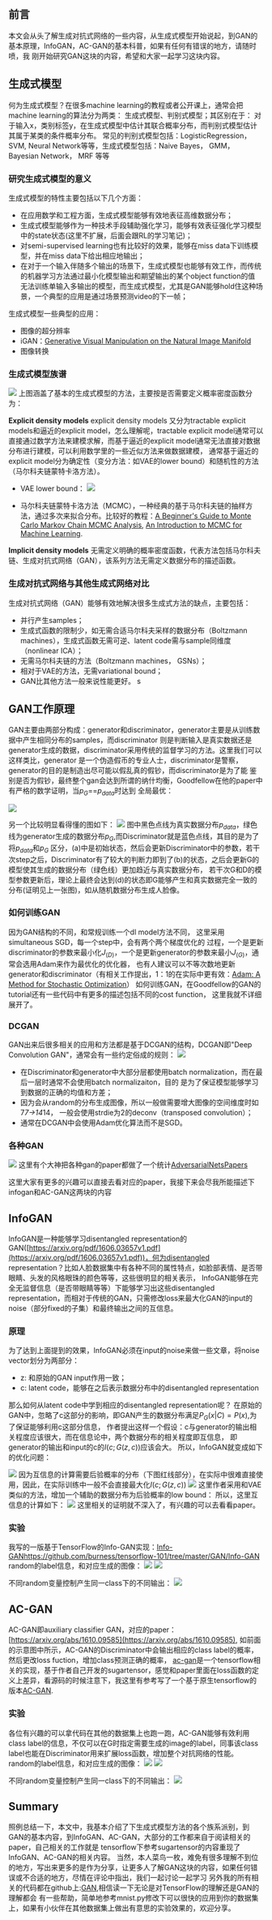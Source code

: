 ## 前言
本文会从头了解生成对抗式网络的一些内容，从生成式模型开始说起，到GAN的基本原理，InfoGAN，AC-GAN的基本科普，如果有任何有错误的地方，请随时喷，我
刚开始研究GAN这块的内容，希望和大家一起学习这块内容。

## 生成式模型
何为生成式模型？在很多machine learning的教程或者公开课上，通常会把machine learning的算法分为两类： 生成式模型、判别式模型；其区别在于：
对于输入x，类别标签y，在生成式模型中估计其联合概率分布，而判别式模型估计其属于某类的条件概率分布。
常见的判别式模型包括：LogisticRegression， SVM, Neural Network等等，生成式模型包括：Naive Bayes， GMM， Bayesian Network， MRF
等等

### 研究生成式模型的意义
生成式模型的特性主要包括以下几个方面：

 - 在应用数学和工程方面，生成式模型能够有效地表征高维数据分布；
 - 生成式模型能够作为一种技术手段辅助强化学习，能够有效表征强化学习模型中的state状态(这里不扩展，后面会跟RL的学习笔记)；
 - 对semi-supervised learning也有比较好的效果，能够在miss data下训练模型，并在miss data下给出相应地输出；
 - 在对于一个输入伴随多个输出的场景下，生成式模型也能够有效工作，而传统的机器学习方法通过最小化模型输出和期望输出的某个object function的值
 无法训练单输入多输出的模型，而生成式模型，尤其是GAN能够hold住这种场景，一个典型的应用是通过场景预测video的下一帧；

生成式模型一些典型的应用：

 - 图像的超分辨率
 - iGAN：[Generative Visual Manipulation on the Natural Image Manifold](https://www.youtube.com/watch?v=9c4z6YsBGQ0)
 - 图像转换


### 生成式模型族谱
![](./images/gm_01.png)
上图涵盖了基本的生成式模型的方法，主要按是否需要定义概率密度函数分为：

**Explicit density models**
explicit density models 又分为tractable explicit models和逼近的explicit model，怎么理解呢，tractable explicit
model通常可以直接通过数学方法来建模求解，而基于逼近的explicit model通常无法直接对数据分布进行建模，可以利用数学里的一些近似方法来做数据建模，
通常基于逼近的explicit model分为确定性（变分方法：如VAE的lower bound）和随机性的方法（马尔科夫链蒙特卡洛方法）。

 - VAE lower bound：
![](./images/gm-vae-01.png)

 - 马尔科夫链蒙特卡洛方法（MCMC），一种经典的基于马尔科夫链的抽样方法，通过多次来拟合分布。比较好的教程：[A Beginner's Guide to Monte Carlo Markov Chain MCMC Analysis](https://www.youtube.com/watch?v=vTUwEu53uzs), [An Introduction to MCMC for Machine Learning](http://www.cs.princeton.edu/courses/archive/spr06/cos598C/papers/AndrieuFreitasDoucetJordan2003.pdf).



**Implicit density models**
无需定义明确的概率密度函数，代表方法包括马尔科夫链、生成对抗式网络（GAN），该系列方法无需定义数据分布的描述函数。

### 生成对抗式网络与其他生成式网络对比
生成对抗式网络（GAN）能够有效地解决很多生成式方法的缺点，主要包括：

 - 并行产生samples；
 - 生成式函数的限制少，如无需合适马尔科夫采样的数据分布（Boltzmann machines），生成式函数无需可逆、latent code需与sample同维度（nonlinear ICA）；
 - 无需马尔科夫链的方法（Boltzmann machines， GSNs）；
 - 相对于VAE的方法，无需variational bound；
 - GAN比其他方法一般来说性能更好。
s

## GAN工作原理

GAN主要由两部分构成：generator和discriminator，generator主要是从训练数据中产生相同分布的samples，而discriminator
则是判断输入是真实数据还是generator生成的数据，discriminator采用传统的监督学习的方法。这里我们可以这样类比，generator
是一个伪造假币的专业人士，discriminator是警察，generator的目的是制造出尽可能以假乱真的假钞，而discriminator是为了能
鉴别是否为假钞，最终整个gan会达到所谓的纳什均衡，Goodfellow在他的paper[]()中有严格的数学证明，当$p_G$==$p_{data}$时达到
全局最优：

![](./images/gan-02.png)

另一个比较明显看得懂的图如下：
![](./images/gan-03.png)
图中黑色点线为真实数据分布$p_{data}$，绿色线为generator生成的数据分布$p_{G}$,而Discriminator就是蓝色点线，其目的是为了将$p_{data}$和$p_{G}$
区分，(a)中是初始状态，然后会更新Discriminator中的参数，若干次step之后，Discriminator有了较大的判断力即到了(b)的状态，之后会更新G的模型使其生成的数据分布（绿色线）更加趋近与真实数据分布，
若干次G和D的模型参数更新后，理论上最终会达到(d)的状态即G能够产生和真实数据完全一致的分布(证明见上一张图)，如从随机数据分布生成人脸像。

### 如何训练GAN
因为GAN结构的不同，和常规训练一个dl model方法不同， 这里采用simultaneous SGD，每一个step中，会有两个两个梯度优化的
过程，一个是更新discriminator的参数来最小化$J_{(D)}$，一个是更新generator的参数来最小$J_{(G)}$，通常会选用Adam来作为最优化的优化器，
也有人建议可以不等次数地更新generator和discriminator（有相关工作提出，1：1的在实际中更有效：[Adam: A Method for Stochastic Optimization](https://arxiv.org/abs/1412.6980)）
如何训练GAN，在Goodfellow的GAN的tutorial还有一些代码中有更多的描述包括不同的cost function， 这里我就不详细展开了。

### DCGAN

GAN出来后很多相关的应用和方法都是基于DCGAN的结构，DCGAN即"Deep Convolution GAN"，通常会有一些约定俗成的规则：
![](./images/dcgan-01.png)

 - 在Discriminator和generator中大部分层都使用batch normalization，而在最后一层时通常不会使用batch normalizaiton，目的
 是为了保证模型能够学习到数据的正确的均值和方差；
 - 因为会从random的分布生成图像，所以一般做需要增大图像的空间维度时如7*7->14*14， 一般会使用strdie为2的deconv（transposed convolution）；
 - 通常在DCGAN中会使用Adam优化算法而不是SGD。


### 各种GAN
![](./images/gans.jpg)
这里有个大神把各种gan的paper都做了一个统计[AdversarialNetsPapers](https://github.com/zhangqianhui/AdversarialNetsPapers)

这里大家有更多的兴趣可以直接去看对应的paper，我接下来会尽我所能描述下infogan和AC-GAN这两块的内容


## InfoGAN
InfoGAN是一种能够学习disentangled representation的GAN([https://arxiv.org/pdf/1606.03657v1.pdf](https://arxiv.org/pdf/1606.03657v1.pdf))，何为disentangled representation？比如人脸数据集中有各种不同的属性特点，如脸部表情、是否带眼睛、头发的风格眼珠的颜色等等，这些很明显的相关表示，
InfoGAN能够在完全无监督信息（是否带眼睛等等）下能够学习出这些disentangled representation，而相对于传统的GAN，只需修改loss来最大化GAN的input的noise（部分fixed的子集）和最终输出之间的互信息。

### 原理
为了达到上面提到的效果，InfoGAN必须在input的noise来做一些文章，将noise vector划分为两部分：

 - z: 和原始的GAN input作用一致；
 - c: latent code，能够在之后表示数据分布中的disentangled representation

那么如何从latent code中学到相应的disentangled representation呢？
在原始的GAN中，忽略了c这部分的影响，即GAN产生的数据分布满足$P_{G}(x|C)=P(x)$,为了保证能够利用c这部分信息，
作者提出这样一个假设：c与generator的输出相关程度应该很大，而在信息论中，两个数据分布的相关程度即互信息，
即generator的输出和input的c的$I(c;G(z,c))$应该会大。
所以，InfoGAN就变成如下的优化问题：

![](./images/InfoGAN-01.png)
因为互信息的计算需要后验概率的分布（下图红线部分），在实际中很难直接使用，因此，在实际训练中一般不会直接最大化$I(c;G(z,c))$
![](./images/matul-info-01.png)
这里作者采用和VAE类似的方法，增加一个辅助的数据分布为后验概率的low bound：
所以，这里互信息的计算如下：
![](./images/mutal-info-02.png)
这里相关的证明就不深入了，有兴趣的可以去看看paper。

### 实验
我写的一版基于TensorFlow的Info-GAN实现：[Info-GAN]()https://github.com/burness/tensorflow-101/tree/master/GAN/Info-GAN
random的label信息，和对应生成的图像：
![](./images/infogan-result-01.png)
![](./images/infogan-result-02.png)

不同random变量控制产生同一class下的不同输出：
![](./images/infogan-result-03.png)

## AC-GAN
AC-GAN即auxiliary classifier GAN，对应的paper：[https://arxiv.org/abs/1610.09585](https://arxiv.org/abs/1610.09585), 如前面的示意图中所示，AC-GAN的Discriminator中会输出相应的class label的概率，然后更改loss fuction，增加class预测正确的概率，
[ac-gan](https://github.com/buriburisuri/ac-gan)是一个tensorflow相关的实现，基于作者自己开发的sugartensor，感觉和paper里面在loss函数的定义上差异，看源码的时候注意下，我这里有参考写了一个基于原生tensorflow的版本[AC-GAN](https://github.com/burness/tensorflow-101/tree/master/GAN/Acgan).

### 实验
各位有兴趣的可以拿代码在其他的数据集上也跑一跑，AC-GAN能够有效利用class label的信息，不仅可以在G时指定需要生成的image的label，同事该class label也能在Discriminator用来扩展loss函数，增加整个对抗网络的性能。
random的label信息，和对应生成的图像：
![](./images/acgan-result-00.png)
![](./images/acgan-result-01.png)

不同random变量控制产生同一class下的不同输出：
![](./images/acgan-result-02.png)


## Summary
照例总结一下，本文中，我基本介绍了下生成式模型方法的各个族系派别，到GAN的基本内容，到InfoGAN、AC-GAN，大部分的工作都来自于阅读相关的paper，自己相关的工作就是
tensorflow下参考sugartensor的内容重现了InfoGAN、AC-GAN的相关内容。
当然，本人菜鸟一枚，难免有很多理解不到位的地方，写出来更多的是作为分享，让更多人了解GAN这块的内容，如果任何错误或不合适的地方，尽情在评论中指出，我们一起讨论一起学习
另外我的所有相关的代码都在github上:[GAN](https://github.com/burness/tensorflow-101/tree/master/GAN),相信读一下无论是对TensorFlow的理解还是GAN的理解都会
有一些帮助，简单地参考mnist.py修改下可以很快的应用到你的数据集上，如果有小伙伴在其他数据集上做出有意思的实验效果的，欢迎分享。

